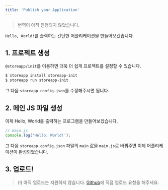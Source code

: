 ```yaml
---
title: 'Publish your Application'
---
```


> 번역이 아직 진행되지 않았습니다.

`Hello, World!`를 출력하는 간단한 어플리케이션을 만들어보겠습니다.

## 1. 프로젝트 생성

`@storeapp/init`를 이용하면 더욱 더 쉽게 프로젝트를 설정할 수 있습니다.

```bash
$ storeapp install storeapp-init
$ storeapp run storeapp-init
```

그 다음 `storeapp.config.json`를 수정해주시면 됩니다.

## 2. 메인 JS 파일 생성

이제 Hello, World를 출력하는 프로그램을 만들어보겠습니다.

```js
// main.js
console.log('Hello, World!');
```

그 다음 `storeapp.config.json` 파일의 `main` 값을 `main.js`로 바꿔주면 이제 어플리케이션이 완성되었습니다.

## 3. 업로드!

> (!) 아직 업로드는 지원하지 않습니다. [Github](https://github.com/storeappjs/storeapp)에 직접 업로드 요청을 해주세요.
